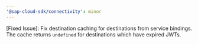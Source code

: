 ```yaml
---
'@sap-cloud-sdk/connectivity': minor
---
```


[Fixed Issue]: Fix destination caching for destinations from service bindings. The cache returns `undefined` for destinations which have expired JWTs.
